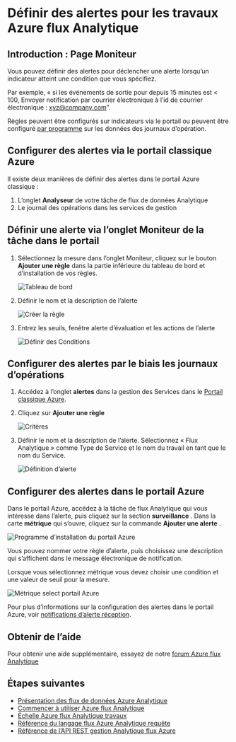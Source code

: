 <properties
    pageTitle="Définir des alertes pour les requêtes de flux Analytique | Microsoft Azure"
    description="Présentation Analytique de flux d’alerte"
    keywords="configurer des alertes"
    services="stream-analytics"
    documentationCenter=""
    authors="jeffstokes72"
    manager="jhubbard"
    editor="cgronlun"/>

<tags
    ms.service="stream-analytics"
    ms.devlang="na"
    ms.topic="article"
    ms.tgt_pltfrm="na"
    ms.workload="data-services"
    ms.date="09/26/2016"
    ms.author="jeffstok"/>


# <a name="set-up-alerts-for-azure-stream-analytics-jobs"></a>Définir des alertes pour les travaux Azure flux Analytique

## <a name="introduction-monitor-page"></a>Introduction : Page Moniteur

Vous pouvez définir des alertes pour déclencher une alerte lorsqu’un indicateur atteint une condition que vous spécifiez.

Par exemple, « si les événements de sortie pour depuis 15 minutes est < 100, Envoyer notification par courrier électronique à l’id de courrier électronique : xyz@company.com”.

Règles peuvent être configurés sur indicateurs via le portail ou peuvent être configuré [par programme](https://code.msdn.microsoft.com/windowsazure/Receive-Email-Notifications-199e2c9a) sur les données des journaux d’opération.

## <a name="set-up-alerts-through-the-azure-classic-portal"></a>Configurer des alertes via le portail classique Azure

Il existe deux manières de définir des alertes dans le portail Azure classique :  

1.  L’onglet **Analyseur** de votre tâche de flux de données Analytique  
2.  Le journal des opérations dans les services de gestion  

## <a name="set-up-alert-through-the-monitor-tab-of-the-job-in-the-portal"></a>Définir une alerte via l’onglet Moniteur de la tâche dans le portail

1.  Sélectionnez la mesure dans l’onglet Moniteur, cliquez sur le bouton **Ajouter une règle** dans la partie inférieure du tableau de bord et d’installation de vos règles.  

    ![Tableau de bord](./media/stream-analytics-set-up-alerts/01-stream-analytics-set-up-alerts.png)  

2.  Définir le nom et la description de l’alerte  

    ![Créer la règle](./media/stream-analytics-set-up-alerts/02-stream-analytics-set-up-alerts.png)  

3.  Entrez les seuils, fenêtre alerte d’évaluation et les actions de l’alerte  

    ![Définir des Conditions](./media/stream-analytics-set-up-alerts/03-stream-analytics-set-up-alerts.png)  

## <a name="set-up-alerts-through-the-operations-logs"></a>Configurer des alertes par le biais les journaux d’opérations

1.  Accédez à l’onglet **alertes** dans la gestion des Services dans le [Portail classique Azure](https://manage.windowsazure.com).  
2.  Cliquez sur **Ajouter une règle**  

    ![Critères](./media/stream-analytics-set-up-alerts/04-stream-analytics-set-up-alerts.png)  

3.  Définir le nom et la description de l’alerte. Sélectionnez « Flux Analytique » comme Type de Service et le nom du travail en tant que le nom du Service.  

    ![Définition d’alerte](./media/stream-analytics-set-up-alerts/05-stream-analytics-set-up-alerts.png)  

## <a name="set-up-alerts-in-the-azure-portal"></a>Configurer des alertes dans le portail Azure ##

Dans le portail Azure, accédez à la tâche de flux Analytique qui vous intéresse dans l’alerte, puis cliquez sur la section **surveillance** .  Dans la carte **métrique** qui s’ouvre, cliquez sur la commande **Ajouter une alerte** .

  ![Programme d’installation du portail Azure](./media/stream-analytics-set-up-alerts/06-stream-analytics-set-up-alerts.png)  

Vous pouvez nommer votre règle d’alerte, puis choisissez une description qui s’affichent dans le message électronique de notification.

Lorsque vous sélectionnez métrique vous devez choisir une condition et une valeur de seuil pour la mesure.

  ![Métrique select portail Azure](./media/stream-analytics-set-up-alerts/07-stream-analytics-set-up-alerts.png)  

Pour plus d’informations sur la configuration des alertes dans le portail Azure, voir [notifications d’alerte réception](../monitoring-and-diagnostics/insights-receive-alert-notifications.md).  

## <a name="get-help"></a>Obtenir de l’aide
Pour obtenir une aide supplémentaire, essayez de notre [forum Azure flux Analytique](https://social.msdn.microsoft.com/Forums/en-US/home?forum=AzureStreamAnalytics)

## <a name="next-steps"></a>Étapes suivantes

- [Présentation des flux de données Azure Analytique](stream-analytics-introduction.md)
- [Commencer à utiliser Azure flux Analytique](stream-analytics-get-started.md)
- [Échelle Azure flux Analytique travaux](stream-analytics-scale-jobs.md)
- [Référence du langage flux Azure Analytique requête](https://msdn.microsoft.com/library/azure/dn834998.aspx)
- [Référence de l’API REST gestion Analytique flux Azure](https://msdn.microsoft.com/library/azure/dn835031.aspx)
